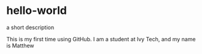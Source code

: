 # hello-world
a short description

​This is my first time using GitHub. I am a student at Ivy Tech, and my name is Matthew
